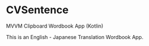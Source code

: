 # CVSentence
MVVM Clipboard Wordbook App (Kotlin)

This is an English - Japanese Translation Wordbook App.
